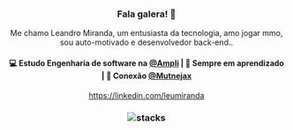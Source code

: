 <h3 align="center"> Fala galera! 👋</h3>

<p align="center">
Me chamo Leandro Miranda, um entusiasta da tecnologia, amo jogar mmo, sou auto-motivado e desenvolvedor back-end..
</p>

<h4 align="center">
💻 Estudo Engenharia de software na <a href="https://www.ampli.com.br/">@Ampli</a> | 🌱 Sempre em aprendizado | 💬 Conexão <a href="https://twitter.com/Mutnejax">@Mutnejax</a>
</h4>
<p  align="center">
<a href="https://www.linkedin.com/in/leandro-miranda-16009a206/">https://linkedin.com/leumiranda</a>
</p>

<h3 align="center">
<img src="xs.jpg" alt="stacks"/>
</h3>
